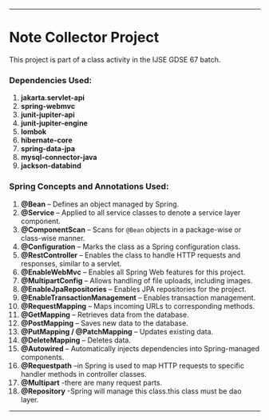 

---

# Note Collector Project <br>

This project is part of a class activity in the IJSE GDSE 67 batch. <br>

### Dependencies Used:
1. **jakarta.servlet-api**
2. **spring-webmvc**
3. **junit-jupiter-api**
4. **junit-jupiter-engine**
5. **lombok**
6. **hibernate-core**
7. **spring-data-jpa**
8. **mysql-connector-java**
9. **jackson-databind**

### Spring Concepts and Annotations Used:
1. **@Bean** – Defines an object managed by Spring.
2. **@Service** – Applied to all service classes to denote a service layer component.
3. **@ComponentScan** – Scans for `@Bean` objects in a package-wise or class-wise manner.
4. **@Configuration** – Marks the class as a Spring configuration class.
5. **@RestController** – Enables the class to handle HTTP requests and responses, similar to a servlet.
6. **@EnableWebMvc** – Enables all Spring Web features for this project.
7. **@MultipartConfig** – Allows handling of file uploads, including images.
8. **@EnableJpaRepositories** – Enables JPA repositories for the project.
9. **@EnableTransactionManagement** – Enables transaction management.
10. **@RequestMapping** – Maps incoming URLs to corresponding methods.
11. **@GetMapping** – Retrieves data from the database.
12. **@PostMapping** – Saves new data to the database.
13. **@PutMapping / @PatchMapping** – Updates existing data.
14. **@DeleteMapping** – Deletes data.
15. **@Autowired** – Automatically injects dependencies into Spring-managed components.
16. **@Requestpath** –in Spring is used to map HTTP requests to specific handler methods in controller classes.
17. **@Multipart** -there are many request parts.
18. **@Repository** -Spring will manage this class.this class must be dao layer.

---


